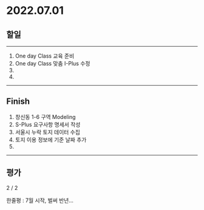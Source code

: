 # 2022.07.01

## 할일

------

1. One day Class 교육 준비
2. One day Class 맞춤 I-Plus 수정
3. 
4. 








------

## Finish

1. 창신동 1-6 구역 Modeling
2. S-Plus 요구사항 명세서 작성
3. 서울시 누락 토지 데이터 수집
4. 토지 이용 정보에 기준 날짜 추가
5. 


------

## 평가

  2 / 2

한줄평 : 7월 시작, 벌써 반년...